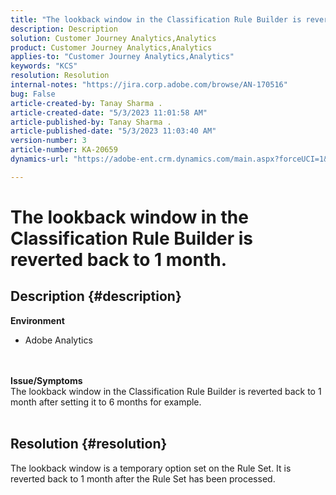 ```yaml
---
title: "The lookback window in the Classification Rule Builder is reverted back to 1 month."
description: Description
solution: Customer Journey Analytics,Analytics
product: Customer Journey Analytics,Analytics
applies-to: "Customer Journey Analytics,Analytics"
keywords: "KCS"
resolution: Resolution
internal-notes: "https://jira.corp.adobe.com/browse/AN-170516"
bug: False
article-created-by: Tanay Sharma .
article-created-date: "5/3/2023 11:01:58 AM"
article-published-by: Tanay Sharma .
article-published-date: "5/3/2023 11:03:40 AM"
version-number: 3
article-number: KA-20659
dynamics-url: "https://adobe-ent.crm.dynamics.com/main.aspx?forceUCI=1&pagetype=entityrecord&etn=knowledgearticle&id=b38ff7e8-a1e9-ed11-a7c6-6045bd0065b6"

---
```

# The lookback window in the Classification Rule Builder is reverted back to 1 month.

## Description {#description}

<b>Environment </b>
- Adobe Analytics

<br> <br><b>Issue/Symptoms</b><br>The lookback window in the Classification Rule Builder is reverted back to 1 month after setting it to 6 months for example.
<br> 

## Resolution {#resolution}


The lookback window is a temporary option set on the Rule Set. It is reverted back to 1 month after the Rule Set has been processed.
